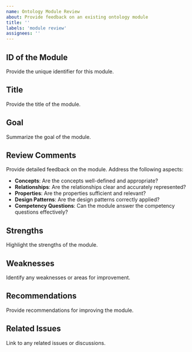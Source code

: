 ```yaml
---
name: Ontology Module Review
about: Provide feedback on an existing ontology module
title: ''
labels: 'module review'
assignees: ''
---
```


## ID of the Module
Provide the unique identifier for this module.

## Title
Provide the title of the module.

## Goal
Summarize the goal of the module.

## Review Comments
Provide detailed feedback on the module. Address the following aspects:
- **Concepts**: Are the concepts well-defined and appropriate?
- **Relationships**: Are the relationships clear and accurately represented?
- **Properties**: Are the properties sufficient and relevant?
- **Design Patterns**: Are the design patterns correctly applied?
- **Competency Questions**: Can the module answer the competency questions effectively?

## Strengths
Highlight the strengths of the module.

## Weaknesses
Identify any weaknesses or areas for improvement.

## Recommendations
Provide recommendations for improving the module.

## Related Issues
Link to any related issues or discussions.
